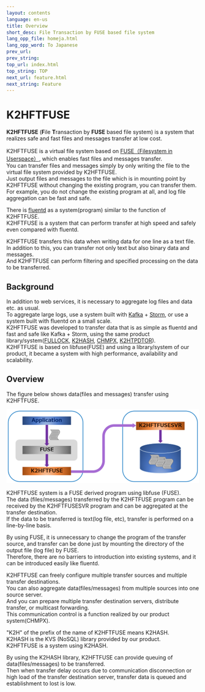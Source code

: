 ```yaml
---
layout: contents
language: en-us
title: Overview
short_desc: File Transaction by FUSE based file system
lang_opp_file: homeja.html
lang_opp_word: To Japanese
prev_url: 
prev_string: 
top_url: index.html
top_string: TOP
next_url: feature.html
next_string: Feature
---
```


# K2HFTFUSE
**K2HFTFUSE** (**F**ile **T**ransaction by **FUSE** based file system) is a system that realizes safe and fast files and messages transfer at low cost.

K2HFTFUSE is a virtual file system based on [FUSE（Filesystem in Userspace）](https://github.com/libfuse/libfuse), which enables fast files and messages transfer.  
You can transfer files and messages simply by only writing the file to the virtual file system provided by K2HFTFUSE.  
Just output files and messages to the file which is in mounting point by K2HFTFUSE without changing the existing program, you can transfer them.  
For example, you do not change the existing program at all, and log file aggregation can be fast and safe.

There is [fluentd](http://www.fluentd.org/) as a system(program) similar to the function of K2HFTFUSE.  
K2HFTFUSE is a system that can perform transfer at high speed and safely even compared with fluentd.

K2HFTFUSE transfers this data when writing data for one line as a text file.  
In addition to this, you can transfer not only text but also binary data and messages.  
And K2HFTFUSE can perform filtering and specified processing on the data to be transferred.

## Background
In addition to web services, it is necessary to aggregate log files and data etc. as usual.  
To aggregate large logs, use a system built with [Kafka](https://kafka.apache.org/) + [Storm](http://storm.apache.org/), or use a system built with fluentd on a small scale.  
K2HFTFUSE was developed to transfer data that is as simple as fluentd and fast and safe like Kafka + Storm, using the same product library/system([FULLOCK](https://fullock.antpick.ax/), [K2HASH](https://k2hash.antpick.ax/), [CHMPX](https://chmpx.antpick.ax/), [K2HTPDTOR](https://k2htp_dtor.antpick.ax/)).  
K2HFTFUSE is based on libfuse(FUSE) and using a library/system of our product, it became a system with high performance, availability and scalability.

## Overview
The figure below shows data(files and messages) transfer using K2HFTFUSE.

![Overview](images/k2hftfuse_overview.png)

K2HFTFUSE system is a FUSE derived program using libfuse (FUSE).  
The data (files/messages) transferred by the K2HFTFUSE program can be received by the K2HFTFUSESVR program and can be aggregated at the transfer destination.  
If the data to be transferred is text(log file, etc), transfer is performed on a line-by-line basis.

By using FUSE, it is unnecessary to change the program of the transfer source, and transfer can be done just by mounting the directory of the output file (log file) by FUSE.  
Therefore, there are no barriers to introduction into existing systems, and it can be introduced easily like fluentd.

K2HFTFUSE can freely configure multiple transfer sources and multiple transfer destinations.  
You can also aggregate data(files/messages) from multiple sources into one source server.  
And you can prepare multiple transfer destination servers, distribute transfer, or multicast forwarding.  
This communication control is a function realized by our product system(CHMPX).

"K2H" of the prefix of the name of K2HFTFUSE means K2HASH.  
K2HASH is the KVS (NoSQL) library provided by our product.  
K2HFTFUSE is a system using K2HASH.

By using the K2HASH library, K2HFTFUSE can provide queuing of data(files/messages) to be transferred.  
Then when transfer delay occurs due to communication disconnection or high load of the transfer destination server, transfer data is queued and establishment to lost is low.
